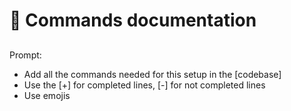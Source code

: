 # 📜 Commands documentation
##
Prompt:
- Add all the commands needed for this setup in the [codebase]
- Use the [+] for completed lines, [-] for not completed lines
- Use emojis
